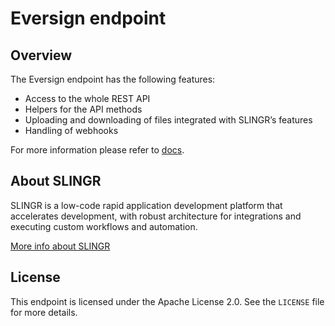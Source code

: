 # Eversign endpoint

## Overview
The Eversign endpoint has the following features:
- Access to the whole REST API
- Helpers for the API methods
- Uploading and downloading of files integrated with SLINGR’s features
- Handling of webhooks

For more information please refer to [docs](https://slingr-stack.github.io/platform/endpoints_eversign.html).

## About SLINGR

SLINGR is a low-code rapid application development platform that accelerates development, with robust architecture for integrations and executing custom workflows and automation.

[More info about SLINGR](https://slingr.io)

## License

This endpoint is licensed under the Apache License 2.0. See the `LICENSE` file for more details.
